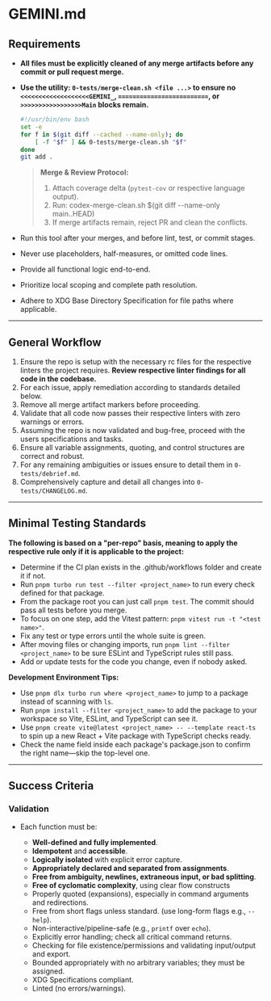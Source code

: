 # GEMINI.md

## Requirements

- **All files must be explicitly cleaned of any merge artifacts before any commit or pull request merge.**
- **Use the utility: `0-tests/merge-clean.sh <file ...>` to ensure no `<<<<<<<<<<<<<<<<<<<GEMINI_`, `=========================`, or `>>>>>>>>>>>>>>>>>Main` blocks remain.**

  ```bash
  #!/usr/bin/env bash
  set -e
  for f in $(git diff --cached --name-only); do
      [ -f "$f" ] && 0-tests/merge-clean.sh "$f"
  done
  git add .
  ```
  >**Merge & Review Protocol:**
  >
  >1. Attach coverage delta (`pytest-cov` or respective language output).
  >2. Run: codex-merge-clean.sh $(git diff --name-only main..HEAD)
  >3. If merge artifacts remain, reject PR and clean the conflicts.

- Run this tool after your merges, and before lint, test, or commit stages.
- Never use placeholders, half-measures, or omitted code lines.
- Provide all functional logic end-to-end.
- Prioritize local scoping and complete path resolution.
- Adhere to XDG Base Directory Specification for file paths where applicable.

---

## General Workflow

1. Ensure the repo is setup with the necessary rc files for the respective linters the project requires. **Review respective linter findings for all code in the codebase.**
2. For each issue, apply remediation according to standards detailed below.
3. Remove all merge artifact markers before proceeding.
4. Validate that all code now passes their respective linters with zero warnings or errors.
5. Assuming the repo is now validated and bug-free, proceed with the users specifications and tasks.
6. Ensure all variable assignments, quoting, and control structures are correct and robust.
7. For any remaining ambiguities or issues ensure to detail them in `0-tests/debrief.md`.
8. Comprehensively capture and detail all changes into `0-tests/CHANGELOG.md`.

---

## Minimal Testing Standards

**The following is based on a "**per-repo**" basis, meaning to apply the respective rule only if it is applicable to the project:**

  * Determine if the CI plan exists in the .github/workflows folder and create it if not.
  * Run `pnpm turbo run test --filter <project_name>` to run every check defined for that package.
  * From the package root you can just call `pnpm test`. The commit should pass all tests before you merge.
  * To focus on one step, add the Vitest pattern: `pnpm vitest run -t "<test name>"`.
  * Fix any test or type errors until the whole suite is green.
  * After moving files or changing imports, run `pnpm lint --filter <project_name>` to be sure ESLint and TypeScript rules still pass.
  * Add or update tests for the code you change, even if nobody asked.

**Development Environment Tips:**

  * Use `pnpm dlx turbo run where <project_name>` to jump to a package instead of scanning with `ls`.
  * Run `pnpm install --filter <project_name>` to add the package to your workspace so Vite, ESLint, and TypeScript can see it.
  * Use `pnpm create vite@latest <project_name> -- --template react-ts` to spin up a new React + Vite package with TypeScript checks ready.
  * Check the name field inside each package's package.json to confirm the right name—skip the top-level one.

---

## Success Criteria

### Validation
* Each function must be:

  * **Well-defined and fully implemented**.
  * **Idempotent** and **accessible**.
  * **Logically isolated** with explicit error capture.
  * **Appropriately declared and separated from assignments**.
  * **Free from ambiguity, newlines, extraneous input, or bad splitting**.
  * **Free of cyclomatic complexity**, using clear flow constructs
  * Properly quoted (expansions), especially in command arguments and redirections.
  * Free from short flags unless standard. (use long-form flags e.g., `--help`).
  * Non-interactive/pipeline-safe (e.g., `printf` over `echo`).
  * Explicitly error handling; check all critical command returns.
  * Checking for file existence/permissions and validating input/output and export.
  * Bounded appropriately with no arbitrary variables; they must be assigned.
  * XDG Specifications compliant.
  * Linted (no errors/warnings).
